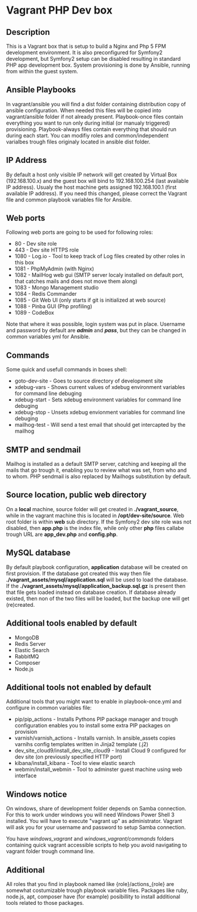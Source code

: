 Vagrant PHP Dev box
===================

Description
-----------

This is a Vagrant box that is setup to build a Nginx and Php 5 FPM development environment. It is also preconfigured for Symfony2 development, but Symfony2 setup can be disabled resulting in standard PHP app development box. System provisioning is done by Ansible, running from within the guest system.

Ansible Playbooks
-----------------
In vagrant/ansible you will find a dist folder containing distribution copy of ansible configuration. When needed this files will be copied into vagrant/ansible folder if not already present. Playbook-once files contain everything you want to run only during initial (or manualy triggered) provisioning. Playbook-always files contain everything that should run during each start. You can modifiy roles and common/independent varialbes trough files originaly located in ansible dist folder.

IP Address
----------
By default a host only visible IP network will get created by Virtual Box (192.168.100.x) and the guest box will bind to 192.168.100.254 (last available IP address). Usualy the host machine gets assigned 192.168.100.1 (first available IP address). If you need this changed, please correct the Vagrant file and common playbook variables file for Ansible.

Web ports
---------
Following web ports are going to be used for following roles:

- 80 - Dev site role
- 443 - Dev site HTTPS role
- 1080 - Log.io - Tool to keep track of Log files created by other roles in this box
- 1081 - PhpMyAdmin (with Nginx)
- 1082 - MailHog web gui (SMTP server localy installed on default port, that catches mails and does not move them along)
- 1083 - Mongo Management studio
- 1084 - Redis Commander
- 1085 - Git Web UI (only starts if git is initialized at web source)
- 1088 - Pinba GUI (Php profiling)
- 1089 - CodeBox


Note that where it was possible, login system was put in place. Username and password by default are ***admin*** and ***pass***, but they can be changed in common variables yml for Ansible.

Commands
--------
Some quick and usefull commands in boxes shell:
- goto-dev-site - Goes to source directory of development site
- xdebug-vars - Shows current values of xdebug environment variables for command line debuging
- xdebug-start - Sets xdebug environment variables for command line debuging
- xdebug-stop - Unsets xdebug envionment variables for command line debuging
- mailhog-test - Will send a test email that should get intercapted by the mailhog

SMTP and sendmail
-----------------
Mailhog is installed as a default SMTP server, catching and keeping all the mails that go trough it, enabling you to review what was set, from who and to whom. PHP sendmail is also replaced by Mailhogs substitution by default.

Source location, public web directory
-------------------------------------
On a **local** machine, source folder will get created in **./vagrant_source**, while in the vagrant machine this is located in **/opt/dev-site/source**. Web root folder is within **web** sub directory. If the Symfony2 dev site role was not disabled, then **app.php** is the index file, while only other **php** files callabe trough URL are **app_dev.php** and **config.php**.

MySQL database
--------------
By default playbook configuration, **application** database will be created on first provision. If the database got created this way then file **./vagrant_assets/mysql/application.sql** will be used to load the database. If the **./vagrant_assets/mysql/application_backup.sql.gz** is present then that file gets loaded instead on database creation. If database already existed, then non of the two files will be loaded, but the backup one will get (re)created.

Additional tools enabled by default
-----------------------------------
- MongoDB
- Redis Server
- Elastic Search
- RabbitMQ
- Composer
- Node.js

Additional tools not enabled by default
---------------------------------------
Additional tools that you might want to enable in playbook-once.yml and configure in common variables file:
- pip/pip_actions - Installs Pythons PIP package manager and trough configuration enables you to install some extra PIP packages on provision
- varnish/varnish_actions - Installs varnish. In ansible_assets copies varnihs config templates written in Jinja2 template (.j2)
- dev_site_cloud9/install_dev_site_cloud9 - Install Cloud 9 configured for dev site (on previously specified HTTP port)
- kibana/install_kibana - Tool to view elastic search
- webmin/install_webmin - Tool to adminster guest machine using web interface


Windows notice
--------------
On windows, share of development folder depends on Samba connection. For this to work under windows you will need Windows Power Shell 3 installed.
You will have to execute "vagrant up" as administrator. Vagrant will ask you for your username and password to setup Samba connection.

You have *windows_vagrant* and *windows_vagrant/commands* folders containing quick vagrant accessible scripts to help you avoid navigating to vagrant folder trough command line.

Additional
----------
All roles that you find in playbook named like {role}/actions_{role} are somewhat costumizable trough playbook variable files. Packages like ruby, node.js, apt, composer have (for example) posibillity to install additional tools related to those packages.